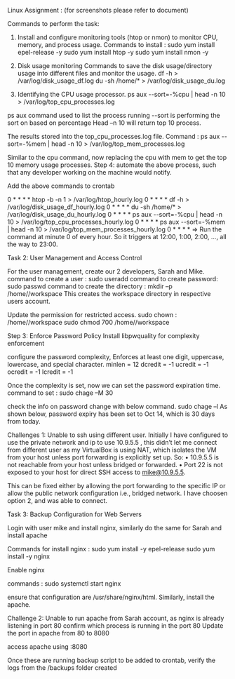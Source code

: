 Linux Assignment : (for screenshots please refer to document)

Commands to perform the task: 

1.	Install and configure monitoring tools (htop or nmon)  to monitor CPU, memory, and process usage.
Commands to install : 
	sudo yum install epel-release -y
	sudo yum install htop -y
  sudo yum install nmon -y

3.	Disk usage monitoring
Commands to save the disk usage/directory usage into different files and monitor the usage.
df -h > /var/log/disk_usage_df.log
du -sh /home/* > /var/log/disk_usage_du.log

3.	Identifying the CPU usage processor.
ps aux --sort=-%cpu | head -n 10 > /var/log/top_cpu_processes.log

ps aux command used to list the process running
--sort is performing the sort on based on percentage
Head –n 10 will return top 10 process.

The results stored into the top_cpu_processes.log file.
Command : ps aux --sort=-%mem | head -n 10 > /var/log/top_mem_processes.log

Similar to the cpu command, now replacing the cpu with mem to get the top 10 memory usage processes.
Step 4: automate the above process, such that any developer working on the machine would notify.

Add the above commands to crontab 

0 * * * * htop -b -n 1 > /var/log/htop_hourly.log
0 * * * * df -h > /var/log/disk_usage_df_hourly.log
0 * * * * du -sh /home/* > /var/log/disk_usage_du_hourly.log
0 * * * * ps aux --sort=-%cpu | head -n 10 > /var/log/top_cpu_processes_hourly.log
0 * * * * ps aux --sort=-%mem | head -n 10 > /var/log/top_mem_processes_hourly.log
0 * * * *  => Run the command at minute 0 of every hour. So it triggers at 12:00, 1:00, 2:00, ..., all the way to 23:00.

Task 2: User Management and Access Control

For the user management, create our 2 developers, Sarah and Mike.
  command to create a user  : sudo useradd <username>
  command to create password: sudo passwd <username>
  command to create the directory : mkdir –p /home/<username>/workspace
    This creates the workspace directory in respective users account.

Update the permission for restricted access.
  sudo chown <username>:<username> /home/<username>/workspace
  sudo chmod 700 /home/<username>/workspace

Step 3: Enforce Password Policy
Install libpwquality for complexity enforcement

configure the password complexity, 
Enforces at least one digit, uppercase, lowercase, and special character.
minlen = 12
dcredit = -1
ucredit = -1
ocredit = -1
lcredit = -1
 

Once the complexity is set, now we can set the password expiration time.
command to set : sudo chage –M 30 <username>

check the info on password change with below command.
sudo chage –l <username>
As shown below, password expiry has been set to Oct 14, which is 30 days from today.


Challenges 1: 
Unable to ssh using different user. Initially I have configured to use the private network and ip to use 10.9.5.5 , this didn’t let me connect from different user as my VirtualBox is using NAT, which isolates the VM from your host unless port forwarding is explicitly set up.
So:
•	10.9.5.5 is not reachable from your host unless bridged or forwarded.
•	Port 22 is not exposed to your host for direct SSH access to mike@10.9.5.5.

This can be fixed either by allowing the port forwarding to the specific IP or allow the public network configuration i.e., bridged network.
I have choosen option 2, and was able to connect.

Task 3: Backup Configuration for Web Servers

Login with user mike and install nginx, similarly do the same for Sarah and install apache

Commands for install nginx : 
sudo yum install -y epel-release
sudo yum install -y nginx
 
Enable nginx

commands : sudo systemctl start nginx
 

ensure that configuration are /usr/share/nginx/html. Similarly, install the apache.

Challenge 2: Unable to run apache from Sarah account, as nginx is already listening in port 80
confirm which process is running in the port 80
Update the port in apache from 80 to 8080

access apache using <VM IP>:8080

Once these are running backup script to be added to crontab, verify the logs from the /backups folder created 
 

